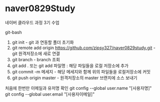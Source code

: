 # naver0829Study
네이버 클라우드 과정 3기 수업


git-bash

1. git init - git 과 연동할 폴더 초기화
2. git remote add origin https://github.com/zipsy327/naver0829study.git - git 원격저장소에 새로 연결
3. git branch - branch 조회
4. git add .  또는 git add 파일명 : 해당 파일들을 로컬 저장소에 추가
5. git commit -m 메세지 - 해당 메세지와 함께 위의 파일들을 로컬저장소에 커밋
6. git push origin master - 원격저장소의 master 브랜치에 소스 보내기

처음에 한번만 이메일과 유저명 확인
git config --global user.name "[사용자명]"
git config --global user.email "[사용자이메일]"


